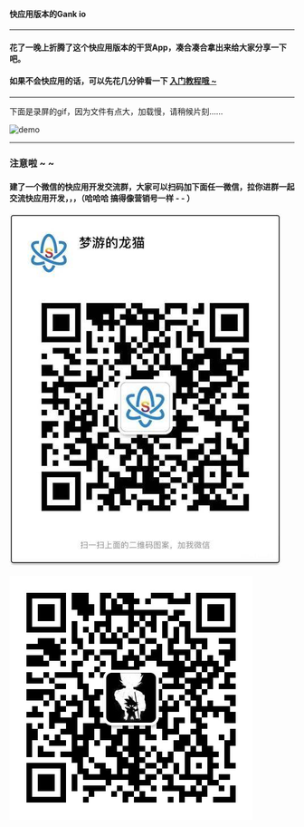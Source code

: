 #### 快应用版本的Gank io

---

#### 花了一晚上折腾了这个快应用版本的干货App，凑合凑合拿出来给大家分享一下吧。

#### 如果不会快应用的话，可以先花几分钟看一下 [入门教程哦 ~](https://juejin.im/post/5ab27d8e518825557e78485e) 

---

下面是录屏的gif，因为文件有点大，加载慢，请稍候片刻……


![demo](./demo.gif)

---

### 注意啦 ~ ~
#### 建了一个微信的快应用开发交流群，大家可以扫码加下面任一微信，拉你进群一起交流快应用开发，，，（哈哈哈 搞得像营销号一样 - - ）

![1](./1.jpeg)

![2](./2.png)
